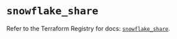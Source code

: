 # `snowflake_share`

Refer to the Terraform Registry for docs: [`snowflake_share`](https://registry.terraform.io/providers/snowflakedb/snowflake/2.4.0/docs/resources/share).
